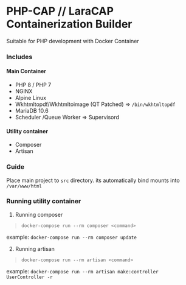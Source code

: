 # PHP-CAP // LaraCAP Containerization Builder

Suitable for PHP development with Docker Container

### Includes

#### Main Container

- PHP 8 / PHP 7
- NGINX
- Alpine Linux
- Wkhtmltopdf/Wkhtmltoimage (QT Patched) => `/bin/wkhtmltopdf`
- MariaDB 10.6
- Scheduler /Queue Worker => Supervisord


#### Utility container

- Composer
- Artisan


### Guide

Place main project to `src` directory. its automatically bind mounts into `/var/www/html`

### Running utility container

1. Running composer

> `docker-compose run --rm composer <command>`

example: `docker-compose run --rm composer update`

2. Running artisan

> `docker-compose run --rm artisan <command>`

example: `docker-compose run --rm artisan make:controller UserController -r`
